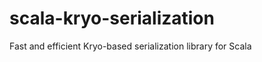 scala-kryo-serialization
========================

Fast and efficient Kryo-based serialization library for Scala